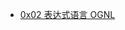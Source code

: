 - [0x02 表达式语言 OGNL](https://pen4uin.github.io/post/22-10-03-confluence-el-injection-via-ognl/#0x02-%E8%A1%A8%E8%BE%BE%E5%BC%8F%E8%AF%AD%E8%A8%80-ognl)
